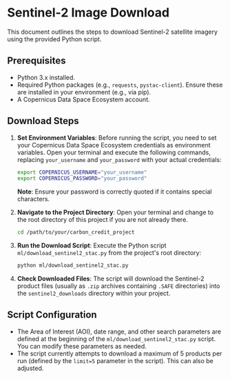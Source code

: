 # Sentinel-2 Image Download

This document outlines the steps to download Sentinel-2 satellite imagery using the provided Python script.

## Prerequisites

- Python 3.x installed.
- Required Python packages (e.g., `requests`, `pystac-client`). Ensure these are installed in your environment (e.g., via pip).
- A Copernicus Data Space Ecosystem account.

## Download Steps

1.  **Set Environment Variables**:
    Before running the script, you need to set your Copernicus Data Space Ecosystem credentials as environment variables. Open your terminal and execute the following commands, replacing `your_username` and `your_password` with your actual credentials:

    ```bash
    export COPERNICUS_USERNAME="your_username"
    export COPERNICUS_PASSWORD="your_password"
    ```

    **Note**: Ensure your password is correctly quoted if it contains special characters.

2.  **Navigate to the Project Directory**:
    Open your terminal and change to the root directory of this project if you are not already there.

    ```bash
    cd /path/to/your/carbon_credit_project
    ```

3.  **Run the Download Script**:
    Execute the Python script `ml/download_sentinel2_stac.py` from the project's root directory:

    ```bash
    python ml/download_sentinel2_stac.py
    ```

4.  **Check Downloaded Files**:
    The script will download the Sentinel-2 product files (usually as `.zip` archives containing `.SAFE` directories) into the `sentinel2_downloads` directory within your project.

## Script Configuration

- The Area of Interest (AOI), date range, and other search parameters are defined at the beginning of the `ml/download_sentinel2_stac.py` script. You can modify these parameters as needed.
- The script currently attempts to download a maximum of 5 products per run (defined by the `limit=5` parameter in the script). This can also be adjusted. 
